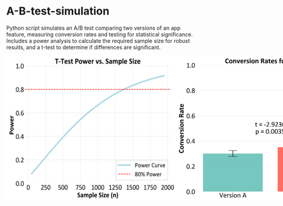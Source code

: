 # A-B-test-simulation

Python script simulates an A/B test comparing two versions of an app feature, measuring conversion rates and testing for statistical significance. Includes a power analysis to calculate the required sample size for robust results, and a t-test to determine if differences are significant.

<div style="display: flex; justify-content: space-between;">
  <img src="./power_vs_sample_size.png" alt="power_vs_n" width="450"/>
  <img src="./conversion_rate.png" alt="conversion rate" width="450"/>
</div>
